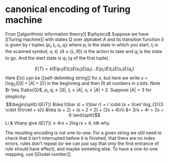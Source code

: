 # canonical encoding of Turing machine
From [[algorithmic information theory]]
$\physics$
Suppose we have [[Turing machine]] with states $Q$ over alphabet $A$ and its transition function $\delta$ is given by $r$ tuples $(p_{i}, t_{i}, s_{i}, q_{i})$ where $p_{i}$ is the state in which you start, $t_{i}$ is the scanned symbol, $s_{i} \in (A \cup \{ L, R\})$ is the action to take and $q_{i}$ is the state to go. And the start state is $q_{1}$ ($q$ of the first tuple).

$$E(T) = \bar s \bar r E(p_{1})E(t_{1})E(s_{1})E(q_{1})\dots E(p_{r})E(t_{r})E(s_{r})E(q_{r})$$
Here $E(x)$ can be [[self-delimiting string]] for $x$, but here we write $s = \lceil \log_{2} (|Q| + |A| + 2) \rceil$ in the beginning and then fit all numbers in $s$ bits. Note $r \leq 3\abs{Q}$, $p_{i}, q_{i} \leq |Q|$, $t_{i} \leq |A|$, $s_{i} \leq |A| + 2$.
Suppose $|A| = 3$ for simplicity:
$$\begin{split}
l(E(T)) &\leq l(\bar s) + l(\bar r) + r \cdot (s + \lceil \log_{2}(3 \cdot 5)\rceil + s)\\
&\leq (s + 2) + (s + 2 + 2) + (2s + 4)r\\
&= 2rs + 4r + 2s + 6
\end{split}$$
Li & Vitany give $l(E(T)) \leq 4rs + 2 \log rs + 4$, idk why.

The resulting encoding is not one-to-one. For a given string we still need to check that it isn’t interrupted before it is finished, that there are no index errors, rules don’t repeat (or we can just say that only the first entrance of rule should have effect), and maybe someting else. To have a one-to-one mapping, use [[Godel number]].
